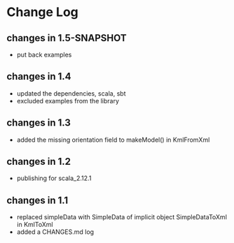 Change Log
==========

## changes in 1.5-SNAPSHOT

* put back examples 

## changes in 1.4

* updated the dependencies, scala, sbt 
* excluded examples from the library

## changes in 1.3
* added the missing orientation field to makeModel() in KmlFromXml

## changes in 1.2
* publishing for scala_2.12.1

## changes in 1.1
* replaced simpleData with SimpleData of implicit object SimpleDataToXml in KmlToXml
* added a CHANGES.md log